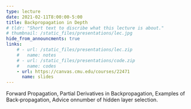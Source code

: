 ```yaml
---
type: lecture
date: 2021-02-11T8:00:00-5:00
title: Backpropagation in Depth
# tldr: "Short text to discribe what this lecture is about."
# thumbnail: /static_files/presentations/lec.jpg
hide_from_announcments: true
links: 
    # - url: /static_files/presentations/lec.zip
    #   name: notes
    # - url: /static_files/presentations/code.zip
    #   name: codes
    - url: https://canvas.cmu.edu/courses/22471
      name: slides
---
```

<!-- **Suggested Readings:**
- [Readings 1](http://example.com)
- [Readings 2](http://example.com) -->
Forward Propagation, Partial Derivatives in Backpropagation, Examples of Back‐propagation, Advice onnumber of hidden layer selection.
